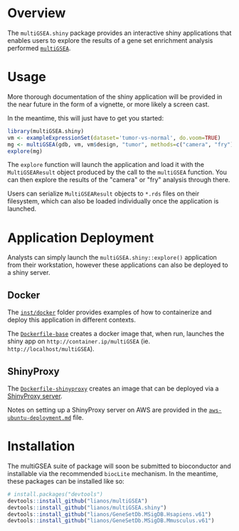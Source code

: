 
<!-- README.md is generated from README.Rmd. Please edit that file -->
Overview
========

The `multiGSEA.shiny` package provides an interactive shiny applications that enables users to explore the results of a gene set enrichment analysis performed [`multiGSEA`](https://github.com/lianos/multiGSEA).

Usage
=====

More thorough documentation of the shiny application will be provided in the near future in the form of a vignette, or more likely a screen cast.

In the meantime, this will just have to get you started:

``` r
library(multiGSEA.shiny)
vm <- exampleExpressionSet(dataset='tumor-vs-normal', do.voom=TRUE)
mg <- multiGSEA(gdb, vm, vm$design, "tumor", methods=c("camera", "fry"))
explore(mg)
```

The `explore` function will launch the application and load it with the `MultiGSEAResult` object produced by the call to the `multiGSEA` function. You can then explore the results of the "camera" or "fry" analysis through there.

Users can serialize `MultiGSEAResult` objects to `*.rds` files on their filesystem, which can also be loaded individually once the application is launched.

Application Deployment
======================

Analysts can simply launch the `multiGSEA.shiny::explore()` application from their workstation, however these applications can also be deployed to a shiny server.

Docker
------

The [`inst/docker`](inst/docker) folder provides examples of how to containerize and deploy this application in different contexts.

The [`Dockerfile-base`](inst/docker/Dockerfile-base) creates a docker image that, when run, launches the shiny app on `http://container.ip/multiGSEA` (ie. `http://localhost/multiGSEA`).

ShinyProxy
----------

The [`Dockerfile-shinyproxy`](inst/docker/Dockerfile-shinyproxy) creates an image that can be deployed via a [ShinyProxy server](https://www.shinyproxy.io/).

Notes on setting up a ShinyProxy server on AWS are provided in the [`aws-ubuntu-deployment.md`](inst/docker/aws-ubuntu-deployment.md) file.

Installation
============

The multiGSEA suite of package will soon be submitted to bioconductor and installable via the recommended `biocLite` mechanism. In the meantime, these packages can be installed like so:

``` r
# install.packages("devtools")
devtools::install_github("lianos/multiGSEA")
devtools::install_github("lianos/multiGSEA.shiny")
devtools::install_github("lianos/GeneSetDb.MSigDB.Hsapiens.v61")
devtools::install_github("lianos/GeneSetDb.MSigDB.Mmusculus.v61")
```
